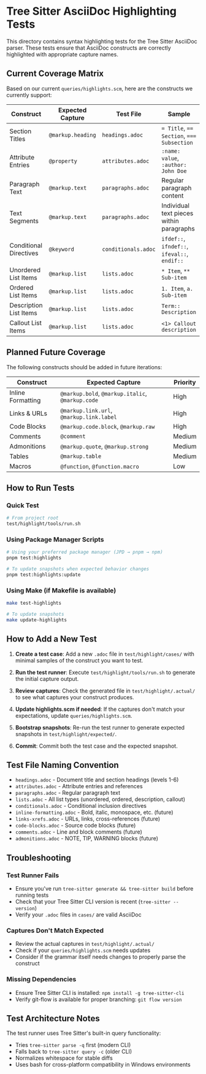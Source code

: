# Tree Sitter AsciiDoc Highlighting Tests

This directory contains syntax highlighting tests for the Tree Sitter AsciiDoc parser. These tests ensure that AsciiDoc constructs are correctly highlighted with appropriate capture names.

## Current Coverage Matrix

Based on our current `queries/highlights.scm`, here are the constructs we currently support:

| Construct | Expected Capture | Test File | Sample |
|-----------|------------------|-----------|--------|
| Section Titles | `@markup.heading` | `headings.adoc` | `= Title`, `== Section`, `=== Subsection` |
| Attribute Entries | `@property` | `attributes.adoc` | `:name: value`, `:author: John Doe` |
| Paragraph Text | `@markup.text` | `paragraphs.adoc` | Regular paragraph content |
| Text Segments | `@markup.text` | `paragraphs.adoc` | Individual text pieces within paragraphs |
| Conditional Directives | `@keyword` | `conditionals.adoc` | `ifdef::`, `ifndef::`, `ifeval::`, `endif::` |
| Unordered List Items | `@markup.list` | `lists.adoc` | `* Item`, `** Sub-item` |
| Ordered List Items | `@markup.list` | `lists.adoc` | `1. Item`, `a. Sub-item` |
| Description List Items | `@markup.list` | `lists.adoc` | `Term:: Description` |
| Callout List Items | `@markup.list` | `lists.adoc` | `<1> Callout description` |

## Planned Future Coverage

The following constructs should be added in future iterations:

| Construct | Expected Capture | Priority |
|-----------|------------------|----------|
| Inline Formatting | `@markup.bold`, `@markup.italic`, `@markup.code` | High |
| Links & URLs | `@markup.link.url`, `@markup.link.label` | High |
| Code Blocks | `@markup.code.block`, `@markup.raw` | High |
| Comments | `@comment` | Medium |
| Admonitions | `@markup.quote`, `@markup.strong` | Medium |
| Tables | `@markup.table` | Medium |
| Macros | `@function`, `@function.macro` | Low |

## How to Run Tests

### Quick Test
```bash
# From project root
test/highlight/tools/run.sh
```

### Using Package Manager Scripts
```bash
# Using your preferred package manager (JPD → pnpm → npm)
pnpm test:highlights

# To update snapshots when expected behavior changes
pnpm test:highlights:update
```

### Using Make (if Makefile is available)
```bash
make test-highlights

# To update snapshots
make update-highlights
```

## How to Add a New Test

1. **Create a test case**: Add a new `.adoc` file in `test/highlight/cases/` with minimal samples of the construct you want to test.

2. **Run the test runner**: Execute `test/highlight/tools/run.sh` to generate the initial capture output.

3. **Review captures**: Check the generated file in `test/highlight/.actual/` to see what captures your construct produces.

4. **Update highlights.scm if needed**: If the captures don't match your expectations, update `queries/highlights.scm`.

5. **Bootstrap snapshots**: Re-run the test runner to generate expected snapshots in `test/highlight/expected/`.

6. **Commit**: Commit both the test case and the expected snapshot.

## Test File Naming Convention

- `headings.adoc` - Document title and section headings (levels 1-6)
- `attributes.adoc` - Attribute entries and references  
- `paragraphs.adoc` - Regular paragraph text
- `lists.adoc` - All list types (unordered, ordered, description, callout)
- `conditionals.adoc` - Conditional inclusion directives
- `inline-formatting.adoc` - Bold, italic, monospace, etc. (future)
- `links-xrefs.adoc` - URLs, links, cross-references (future)
- `code-blocks.adoc` - Source code blocks (future)
- `comments.adoc` - Line and block comments (future)
- `admonitions.adoc` - NOTE, TIP, WARNING blocks (future)

## Troubleshooting

### Test Runner Fails
- Ensure you've run `tree-sitter generate && tree-sitter build` before running tests
- Check that your Tree Sitter CLI version is recent (`tree-sitter --version`)
- Verify your `.adoc` files in `cases/` are valid AsciiDoc

### Captures Don't Match Expected  
- Review the actual captures in `test/highlight/.actual/`
- Check if your `queries/highlights.scm` needs updates
- Consider if the grammar itself needs changes to properly parse the construct

### Missing Dependencies
- Ensure Tree Sitter CLI is installed: `npm install -g tree-sitter-cli`
- Verify git-flow is available for proper branching: `git flow version`

## Test Architecture Notes

The test runner uses Tree Sitter's built-in query functionality:
- Tries `tree-sitter parse -q` first (modern CLI)
- Falls back to `tree-sitter query -c` (older CLI)
- Normalizes whitespace for stable diffs
- Uses bash for cross-platform compatibility in Windows environments
